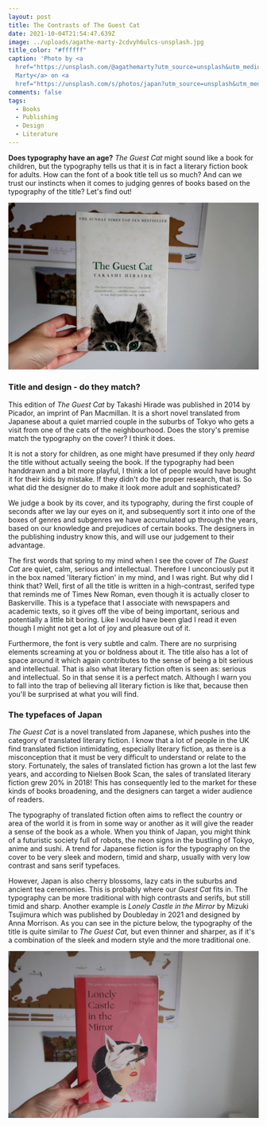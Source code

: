 ```yaml
---
layout: post
title: The Contrasts of The Guest Cat
date: 2021-10-04T21:54:47.639Z
image: ../uploads/agathe-marty-2cdvyh6ulcs-unsplash.jpg
title_color: "#ffffff"
caption: 'Photo by <a
  href="https://unsplash.com/@agathemarty?utm_source=unsplash&utm_medium=referral&utm_content=creditCopyText">Agathe
  Marty</a> on <a
  href="https://unsplash.com/s/photos/japan?utm_source=unsplash&utm_medium=referral&utm_content=creditCopyText">Unsplash</a>   '
comments: false
tags:
  - Books
  - Publishing
  - Design
  - Literature
---
```

**Does typography have an age?** *The Guest Cat* might sound like a book for children, but the typography tells us that it is in fact a literary fiction book for adults. How can the font of a book title tell us so much? And can we trust our instincts when it comes to judging genres of books based on the typography of the title? Let's find out! 

![The Guest Cat by Takashi Hiraide](../uploads/20211007145650_img_3052-2.jpg)

### Title and design - do they match?

This edition of *The Guest Cat* by Takashi Hirade was published in 2014 by Picador, an imprint of Pan Macmillan. It is a short novel translated from Japanese about a quiet married couple in the suburbs of Tokyo who gets a visit from one of the cats of the neighbourhood. Does the story's premise match the typography on the cover? I think it does.  

It is not a story for children, as one might have presumed if they only *heard* the title without actually seeing the book. If the typography had been handdrawn and a bit more playful, I think a lot of people would have bought it for their kids by mistake. If they didn't do the proper research, that is. So what did the designer do to make it look more adult and sophisticated?

We judge a book by its cover, and its typography, during the first couple of seconds after we lay our eyes on it, and subsequently sort it into one of the boxes of genres and subgenres we have accumulated up through the years, based on our knowledge and prejudices of certain books. The designers in the publishing industry know this, and will use our judgement to their advantage. 

The first words that spring to my mind when I see the cover of *The Guest Cat* are quiet, calm, serious and intellectual. Therefore I unconciously put it in the box named 'literary fiction' in my mind, and I was right. But why did I think that? Well, first of all the title is written in a high-contrast, serifed type that reminds me of Times New Roman, even though it is actually closer to Baskerville. This is a typeface that I associate with newspapers and academic texts, so it gives off the vibe of being important, serious and potentially a little bit boring. Like I would have been glad I read it even though I might not get a lot of joy and pleasure out of it. 

Furthermore, the font is very subtle and calm. There are no surprising elements screaming at you or boldness about it. The title also has a lot of space around it which again contributes to the sense of being a bit serious and intellectual. That is also what literary fiction often is seen as: serious and intellectual. So in that sense it is a perfect match. Although I warn you to fall into the trap of believing all literary fiction is like that, because then you'll be surprised at what you will find. 

### The typefaces of Japan

*The Guest Cat* is a novel translated from Japanese, which pushes into the category of translated literary fiction. I know that a lot of people in the UK find translated fiction intimidating, especially literary fiction, as there is a misconception that it must be very difficult to understand or relate to the story. Fortunately, the sales of translated fiction has grown a lot the last few years, and according to Nielsen Book Scan, the sales of translated literary fiction grew 20% in 2018! This has consequently led to the market for these kinds of books broadening, and the designers can target a wider audience of readers. 

The typography of translated fiction often aims to reflect the country or area of the world it is from in some way or another as it will give the reader a sense of the book as a whole. When you think of Japan, you might think of a futuristic society full of robots, the neon signs in the bustling of Tokyo, anime and sushi. A trend for Japanese fiction is for the typography on the cover to be very sleek and modern, timid and sharp, usually with very low contrast and sans serif typefaces. 

However, Japan is also cherry blossoms, lazy cats in the suburbs and ancient tea ceremonies. This is probably where our *Guest Cat* fits in. The typography can be more traditional with high contrasts and serifs, but still timid and sharp. Another example is *Lonely Castle in the Mirror* by Mizuki Tsujimura which was published by Doubleday in 2021 and designed by Anna Morrison. As you can see in the picture below, the typography of the title is quite similar to *The Guest Cat,* but even thinner and sharper, as if it's a combination of the sleek and modern style and the more traditional one.  

![Lonely Castle in the Mirror by Mizuki Tsujimura](../uploads/20211007145830_img_3054.jpg)